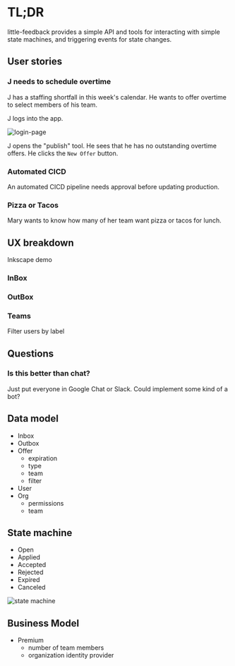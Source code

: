 # TL;DR

little-feedback provides a simple API and tools for interacting with simple state machines, and triggering events for state changes.

## User stories

### J needs to schedule overtime

J has a staffing shortfall in this week's calendar.  He wants to offer overtime to select members of his team.  

J logs into the app.

![login-page](./img/login-page.svg)

J opens the "publish" tool.  He sees that he has no outstanding overtime offers.
He clicks the `New Offer` button.

### Automated CICD

An automated CICD pipeline needs approval before updating production.

### Pizza or Tacos

Mary wants to know how many of her team want pizza or tacos for lunch.

## UX breakdown

Inkscape demo

### InBox

### OutBox

### Teams

Filter users by label

## Questions 

### Is this better than chat?

Just put everyone in Google Chat or Slack.
Could implement some kind of a bot?

## Data model

* Inbox
* Outbox
* Offer
    - expiration
    - type
    - team
    - filter
* User
* Org
    - permissions
    - team


## State machine

* Open
* Applied
* Accepted
* Rejected
* Expired
* Canceled

![state machine](./img/stateMachine.svg)

## Business Model

* Premium
    - number of team members
    - organization identity provider
